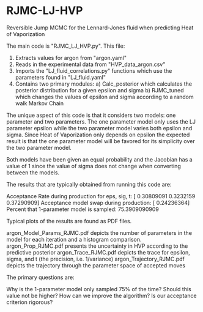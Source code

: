 # RJMC-LJ-HVP
Reversible Jump MCMC for the Lennard-Jones fluid when predicting Heat of Vaporization

The main code is "RJMC_LJ_HVP.py". This file:

1. Extracts values for argon from "argon.yaml"
2. Reads in the experimental data from "HVP_data_argon.csv"
3. Imports the "LJ_fluid_correlations.py" functions which use the parameters found in "LJ_fluid.yaml"
4. Contains two primary modules:
  a) Calc_posterior which calculates the posterior distribution for a given epsilon and sigma
  b) RJMC_tuned which changes the values of epsilon and sigma according to a random walk Markov Chain
  
The unique aspect of this code is that it considers two models: one parameter and two parameters. The one parameter model only uses the LJ parameter epsilon while the two parameter model varies both epsilon and sigma. Since Heat of Vaporization only depends on epsilon the expected result is that the one parameter model will be favored for its simplicity over the two parameter model.

Both models have been given an equal probability and the Jacobian has a value of 1 since the value of sigma does not change when converting between the models.

The results that are typically obtained from running this code are:

Acceptance Rate during production for eps, sig, t: [ 0.30809091  0.3232159   0.37290909]
Acceptance model swap during production: [ 0.24236364]
Percent that 1-parameter model is sampled: 75.3909090909

Typical plots of the results are found as PDF files.

argon_Model_Params_RJMC.pdf depicts the number of parameters in the model for each iteration and a histogram comparison.
argon_Prop_RJMC.pdf presents the uncertainty in HVP according to the predictive posterior
argon_Trace_RJMC.pdf depicts the trace for epsilon, sigma, and t (the precision, i.e. 1/variance)
argon_Trajectory_RJMC.pdf depicts the trajectory through the parameter space of accepted moves

The primary questions are:

Why is the 1-parameter model only sampled 75% of the time? Should this value not be higher?
How can we improve the algorithm?
Is our acceptance criterion rigorous?
